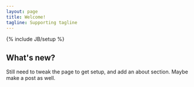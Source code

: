 ```yaml
---
layout: page
title: Welcome!
tagline: Supporting tagline
---
```

{% include JB/setup %}

## What's new?

Still need to tweak the page to get setup, and add an about section.  Maybe make a post as well.


